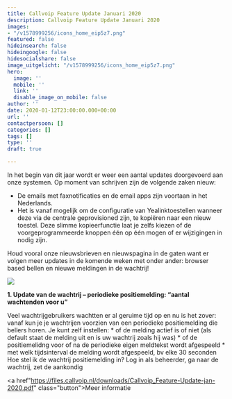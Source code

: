 ```yaml
---
title: Callvoip Feature Update Januari 2020
description: Callvoip Feature Update Januari 2020
images:
- "/v1578999256/icons_home_eip5z7.png"
featured: false
hideinsearch: false
hideingoogle: false
hidesocialshare: false
image_uitgelicht: "/v1578999256/icons_home_eip5z7.png"
hero:
  image: ''
  mobile: ''
  link: ''
  disable_image_on_mobile: false
author: ''
date: 2020-01-12T23:00:00.000+00:00
url: ''
contactpersoon: []
categories: []
tags: []
type: ''
draft: true

---
```

In het begin van dit jaar wordt er weer een aantal updates doorgevoerd aan onze systemen. Op moment van schrijven zijn de volgende zaken nieuw:

* De emails met faxnotificaties en de email apps zijn voortaan in het Nederlands.
* Het is vanaf mogelijk om de configuratie van Yealinktoestellen wanneer deze via de centrale geprovisioned zijn, te kopiëren naar een nieuw toestel. Deze slimme kopieerfunctie laat je zelfs kiezen of de voorgeprogrammeerde knoppen één op één mogen of er wijzigingen in nodig zijn.

Houd vooral onze nieuwsbrieven en nieuwspagina in de gaten want er volgen meer updates in de komende weken met onder ander: browser based bellen en nieuwe meldingen in de wachtrij!

![](https://res.cloudinary.com/callvoip/image/upload/v1580375622/wachtrij_check_r4yl3w.png)

**1. Update van de wachtrij – periodieke positiemelding: “aantal wachtenden voor u”** 

Veel wachtrijgebruikers wachtten er al geruime tijd op en nu is het zover: vanaf kun je je wachtrijen voorzien van een periodieke positiemelding die bellers horen. Je kunt zelf instellen: * of de melding actief is of niet (als default staat de melding uit en is uw wachtrij zoals hij was) * of de positiemelidng voor of na de periodieke eigen meldtekst wordt afgespeeld * met welk tijdsinterval de melding wordt afgespeeld, bv elke 30 seconden Hoe stel ik de wachtrij positiemelding in? Log in als beheerder, ga naar de wachtrij, zet de aankondig

<a href"https://files.callvoip.nl/downloads/Callvoip_Feature-Update-jan-2020.pdf" class="button">Meer informatie</a>

